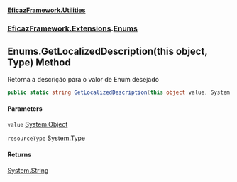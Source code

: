 #### [EficazFramework.Utilities](EficazFrameworkUtilities.md 'EficazFramework Utilities')
### [EficazFramework.Extensions](EficazFrameworkUtilities.md#EficazFramework.Extensions 'EficazFramework.Extensions').[Enums](Enums.md 'EficazFramework.Extensions.Enums')

## Enums.GetLocalizedDescription(this object, Type) Method

Retorna a descrição para o valor de Enum desejado

```csharp
public static string GetLocalizedDescription(this object value, System.Type resourceType);
```
#### Parameters

<a name='EficazFramework.Extensions.Enums.GetLocalizedDescription(thisobject,System.Type).value'></a>

`value` [System.Object](https://docs.microsoft.com/en-us/dotnet/api/System.Object 'System.Object')

<a name='EficazFramework.Extensions.Enums.GetLocalizedDescription(thisobject,System.Type).resourceType'></a>

`resourceType` [System.Type](https://docs.microsoft.com/en-us/dotnet/api/System.Type 'System.Type')

#### Returns
[System.String](https://docs.microsoft.com/en-us/dotnet/api/System.String 'System.String')